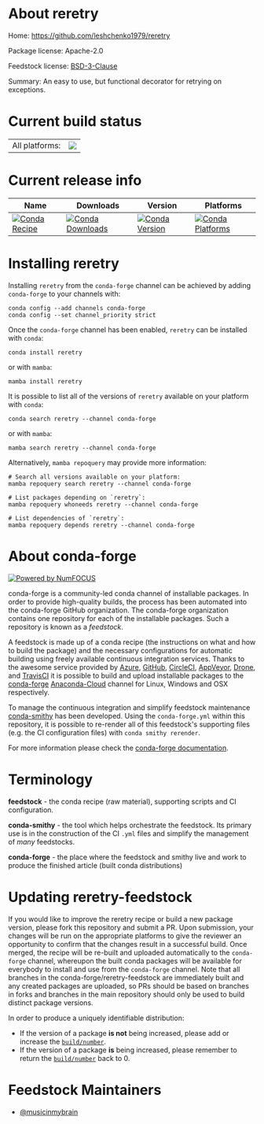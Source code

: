 About reretry
=============

Home: https://github.com/leshchenko1979/reretry

Package license: Apache-2.0

Feedstock license: [BSD-3-Clause](https://github.com/conda-forge/reretry-feedstock/blob/main/LICENSE.txt)

Summary: An easy to use, but functional decorator for retrying on exceptions.

Current build status
====================


<table><tr><td>All platforms:</td>
    <td>
      <a href="https://dev.azure.com/conda-forge/feedstock-builds/_build/latest?definitionId=17232&branchName=main">
        <img src="https://dev.azure.com/conda-forge/feedstock-builds/_apis/build/status/reretry-feedstock?branchName=main">
      </a>
    </td>
  </tr>
</table>

Current release info
====================

| Name | Downloads | Version | Platforms |
| --- | --- | --- | --- |
| [![Conda Recipe](https://img.shields.io/badge/recipe-reretry-green.svg)](https://anaconda.org/conda-forge/reretry) | [![Conda Downloads](https://img.shields.io/conda/dn/conda-forge/reretry.svg)](https://anaconda.org/conda-forge/reretry) | [![Conda Version](https://img.shields.io/conda/vn/conda-forge/reretry.svg)](https://anaconda.org/conda-forge/reretry) | [![Conda Platforms](https://img.shields.io/conda/pn/conda-forge/reretry.svg)](https://anaconda.org/conda-forge/reretry) |

Installing reretry
==================

Installing `reretry` from the `conda-forge` channel can be achieved by adding `conda-forge` to your channels with:

```
conda config --add channels conda-forge
conda config --set channel_priority strict
```

Once the `conda-forge` channel has been enabled, `reretry` can be installed with `conda`:

```
conda install reretry
```

or with `mamba`:

```
mamba install reretry
```

It is possible to list all of the versions of `reretry` available on your platform with `conda`:

```
conda search reretry --channel conda-forge
```

or with `mamba`:

```
mamba search reretry --channel conda-forge
```

Alternatively, `mamba repoquery` may provide more information:

```
# Search all versions available on your platform:
mamba repoquery search reretry --channel conda-forge

# List packages depending on `reretry`:
mamba repoquery whoneeds reretry --channel conda-forge

# List dependencies of `reretry`:
mamba repoquery depends reretry --channel conda-forge
```


About conda-forge
=================

[![Powered by
NumFOCUS](https://img.shields.io/badge/powered%20by-NumFOCUS-orange.svg?style=flat&colorA=E1523D&colorB=007D8A)](https://numfocus.org)

conda-forge is a community-led conda channel of installable packages.
In order to provide high-quality builds, the process has been automated into the
conda-forge GitHub organization. The conda-forge organization contains one repository
for each of the installable packages. Such a repository is known as a *feedstock*.

A feedstock is made up of a conda recipe (the instructions on what and how to build
the package) and the necessary configurations for automatic building using freely
available continuous integration services. Thanks to the awesome service provided by
[Azure](https://azure.microsoft.com/en-us/services/devops/), [GitHub](https://github.com/),
[CircleCI](https://circleci.com/), [AppVeyor](https://www.appveyor.com/),
[Drone](https://cloud.drone.io/welcome), and [TravisCI](https://travis-ci.com/)
it is possible to build and upload installable packages to the
[conda-forge](https://anaconda.org/conda-forge) [Anaconda-Cloud](https://anaconda.org/)
channel for Linux, Windows and OSX respectively.

To manage the continuous integration and simplify feedstock maintenance
[conda-smithy](https://github.com/conda-forge/conda-smithy) has been developed.
Using the ``conda-forge.yml`` within this repository, it is possible to re-render all of
this feedstock's supporting files (e.g. the CI configuration files) with ``conda smithy rerender``.

For more information please check the [conda-forge documentation](https://conda-forge.org/docs/).

Terminology
===========

**feedstock** - the conda recipe (raw material), supporting scripts and CI configuration.

**conda-smithy** - the tool which helps orchestrate the feedstock.
                   Its primary use is in the construction of the CI ``.yml`` files
                   and simplify the management of *many* feedstocks.

**conda-forge** - the place where the feedstock and smithy live and work to
                  produce the finished article (built conda distributions)


Updating reretry-feedstock
==========================

If you would like to improve the reretry recipe or build a new
package version, please fork this repository and submit a PR. Upon submission,
your changes will be run on the appropriate platforms to give the reviewer an
opportunity to confirm that the changes result in a successful build. Once
merged, the recipe will be re-built and uploaded automatically to the
`conda-forge` channel, whereupon the built conda packages will be available for
everybody to install and use from the `conda-forge` channel.
Note that all branches in the conda-forge/reretry-feedstock are
immediately built and any created packages are uploaded, so PRs should be based
on branches in forks and branches in the main repository should only be used to
build distinct package versions.

In order to produce a uniquely identifiable distribution:
 * If the version of a package **is not** being increased, please add or increase
   the [``build/number``](https://docs.conda.io/projects/conda-build/en/latest/resources/define-metadata.html#build-number-and-string).
 * If the version of a package **is** being increased, please remember to return
   the [``build/number``](https://docs.conda.io/projects/conda-build/en/latest/resources/define-metadata.html#build-number-and-string)
   back to 0.

Feedstock Maintainers
=====================

* [@musicinmybrain](https://github.com/musicinmybrain/)

